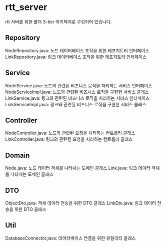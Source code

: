 # rtt_server
rtt 서버를 위한 폴더
3-tier 아키텍처로 구성되어 있습니다.

## Repository
NodeRepository.java: 노드 데이터베이스 조작을 위한 레포지토리 인터페이스
LinkRepository.java: 링크 데이터베이스 조작을 위한 레포지토리 인터페이스

## Service
NodeService.java: 노드와 관련된 비즈니스 로직을 처리하는 서비스 인터페이스
NodeServiceImpl.java: 노드와 관련된 비즈니스 로직을 구현한 서비스 클래스
LinkService.java: 링크와 관련된 비즈니스 로직을 처리하는 서비스 인터페이스
LinkServiceImpl.java: 링크와 관련된 비즈니스 로직을 구현한 서비스 클래스

## Controller
NodeController.java: 노드와 관련된 요청을 처리하는 컨트롤러 클래스
LinkController.java: 링크와 관련된 요청을 처리하는 컨트롤러 클래스

## Domain
Node.java: 노드 데이터 객체를 나타내는 도메인 클래스
Link.java: 링크 데이터 객체를 나타내는 도메인 클래스

## DTO
ObjectDto.java: 객체 데이터 전송을 위한 DTO 클래스
LinkDto.java: 링크 데이터 전송을 위한 DTO 클래스

## Util
DatabaseConnector.java: 데이터베이스 연결을 위한 유틸리티 클래스
